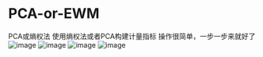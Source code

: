 # PCA-or-EWM
PCA或熵权法
使用熵权法或者PCA构建计量指标
操作很简单，一步一步来就好了
![image](https://github.com/Pineapplelatte/PCA-or-EWM/assets/121375777/4a2bd92b-fb4a-4b5c-933c-b20b34f909e7)
![image](https://github.com/Pineapplelatte/PCA-or-EWM/assets/121375777/39298a98-1efb-4b8a-8c98-3493330e4501)
![image](https://github.com/Pineapplelatte/PCA-or-EWM/assets/121375777/ab9e7b9f-013b-4402-b809-6c1e55ec0cb7)
![image](https://github.com/Pineapplelatte/PCA-or-EWM/assets/121375777/80819012-3f29-4b0d-94bd-23a73b59688b)
